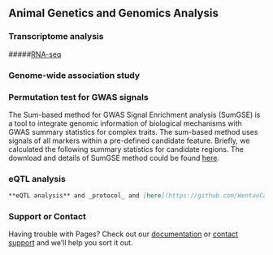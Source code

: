 ## Animal Genetics and Genomics Analysis


### Transcriptome analysis
#####[RNA-seq](https://github.com/WentaoCai/RNA-seq/wiki)



### Genome-wide association study

### Permutation test for GWAS signals

The Sum-based method for GWAS Signal Enrichment analysis (SumGSE) is a tool to integrate genomic information of biological mechanisms with GWAS summary statistics for complex traits. The sum-based method uses signals of all markers within a pre-defined candidate feature. Briefly, we calculated the following summary statistics for candidate regions. The download and details of SumGSE method could be found [here](https://github.com/WentaoCai/GWAS_enrichment).

### eQTL analysis
```markdown
**eQTL analysis** and _protocol_ and [here](https://github.com/WentaoCai/eQTL_analysis)
```



### Support or Contact

Having trouble with Pages? Check out our [documentation](https://docs.github.com/categories/github-pages-basics/) or [contact support](https://support.github.com/contact) and we’ll help you sort it out.
